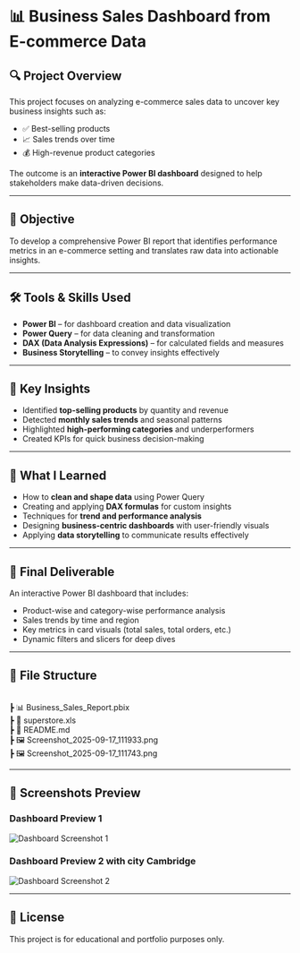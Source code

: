 # 📊 Business Sales Dashboard from E-commerce Data

## 🔍 Project Overview

This project focuses on analyzing e-commerce sales data to uncover key business insights such as:

- ✅ Best-selling products
- 📈 Sales trends over time
- 💰 High-revenue product categories

The outcome is an **interactive Power BI dashboard** designed to help stakeholders make data-driven decisions.

---

## 🎯 Objective

To develop a comprehensive Power BI report that identifies performance metrics in an e-commerce setting and translates raw data into actionable insights.

---

## 🛠️ Tools & Skills Used

- **Power BI** – for dashboard creation and data visualization  
- **Power Query** – for data cleaning and transformation  
- **DAX (Data Analysis Expressions)** – for calculated fields and measures  
- **Business Storytelling** – to convey insights effectively  

---

## 📌 Key Insights

- Identified **top-selling products** by quantity and revenue  
- Detected **monthly sales trends** and seasonal patterns  
- Highlighted **high-performing categories** and underperformers  
- Created KPIs for quick business decision-making  

---

## 🧠 What I Learned

- How to **clean and shape data** using Power Query  
- Creating and applying **DAX formulas** for custom insights  
- Techniques for **trend and performance analysis**  
- Designing **business-centric dashboards** with user-friendly visuals  
- Applying **data storytelling** to communicate results effectively  

---

## 🏁 Final Deliverable

An interactive Power BI dashboard that includes:

- Product-wise and category-wise performance analysis  
- Sales trends by time and region  
- Key metrics in card visuals (total sales, total orders, etc.)  
- Dynamic filters and slicers for deep dives  

---

## 📁 File Structure  
<br>
┣ 📊 Business_Sales_Report.pbix <br>
┣ 📄 superstore.xls <br>
┣ 📄 README.md <br>
┣ 🖼️ Screenshot_2025-09-17_111933.png <br>
┣ 🖼️ Screenshot_2025-09-17_111743.png <br>

---

## 📸 Screenshots Preview  

### Dashboard Preview 1  
![Dashboard Screenshot 1](./Screenshot_2025-09-17_111933.png)

### Dashboard Preview 2 with city Cambridge  
![Dashboard Screenshot 2](./Screenshot_2025-09-17_111743.png)


---

## 📎 License

This project is for educational and portfolio purposes only.
 
